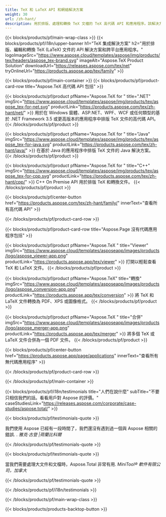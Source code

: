 ```yaml
---
title: TeX 和 LaTeX API 和網絡解決方案
weight: 30
url: /zh-hant/
description: 用於排版、處理和轉換 TeX 文檔的 TeX 高代碼 API 和應用程序。該解決方案還支持 PDF、EPS、SVG 和大多數圖像格式作為輸出格式。
---
```


{{< blocks/products/pf/main-wrap-class >}}
{{< blocks/products/pf/i18n/upper-banner h1="TeX 集成解決方案" h2="用於排版、編輯和轉換 TeX (LaTeX) 文件的 API 解決方案和跨平台應用程序。" logoImageSrc="https://www.aspose.cloud/templates/aspose/img/products/tex/headers/aspose_tex-brand.svg" imageAlt="Aspose.TeX Product Solution" downloadUrl="https://releases.aspose.com/tex/net" tryOnlineUrl="https://products.aspose.app/tex/family" >}}

{{< blocks/products/pf/main-container >}}
{{< blocks/products/pf/product-card-row title="Aspose.TeX 高代碼 API 包括" >}}

{{< blocks/products/pf/product pfName="Aspose.TeX for " title=".NET" imgSrc="https://www.aspose.cloud/templates/aspose/img/products/tex/aspose_tex-for-net.svg" productLink="https://products.aspose.com/tex/zh-hant/net/" >}}
用於在 Windows 窗體、ASP.NET、WPF、WCF 或任何類型的基於 .NET Framework 3.5 或更高版本的應用程序中排版 TeX 文件的高代碼 API。
{{< /blocks/products/pf/product >}}

{{< blocks/products/pf/product pfName="Aspose.TeX for " title="Java" imgSrc="https://www.aspose.cloud/templates/aspose/img/products/tex/aspose_tex-for-java.svg" productLink="https://products.aspose.com/tex/zh-hant/java/" >}}
在基於 Java 的應用程序中排版 TeX 文件的 Java 解決方案。
{{< /blocks/products/pf/product >}}

{{< blocks/products/pf/product pfName="Aspose.TeX for " title="C++" imgSrc="https://www.aspose.cloud/templates/aspose/img/products/tex/aspose_tex-for-cpp.svg" productLink="https://products.aspose.com/tex/zh-hant/cpp/" >}}
C++ On Premise API 用於排版 TeX 和轉換文件。
{{< /blocks/products/pf/product >}}

{{< blocks/products/pf/center-button href="https://products.aspose.com/tex/zh-hant/family/" innerText="查看所有高代碼 API" >}}

{{< /blocks/products/pf/product-card-row >}}

{{< blocks/products/pf/product-card-row title="Aspose.Page 沒有代碼應用程序包括" >}}

{{< blocks/products/pf/product pfName="Aspose.TeX " title="Viewer" imgSrc="https://www.aspose.cloud/templates/asposeapp/images/products/logo/aspose_viewer-app.png" productLink="https://products.aspose.app/tex/viewer" >}}
打開以輕鬆查看 TeX 和 LaTeX 文件。
{{< /blocks/products/pf/product >}}

{{< blocks/products/pf/product pfName="Aspose.TeX" title="轉換" imgSrc="https://www.aspose.cloud/templates/asposeapp/images/products/logo/aspose_conversion-app.png" productLink="https://products.aspose.app/tex/conversion" >}}
將 TeX 和 LaTeX 文件轉換為 PDF、XPS 或圖像格式。
{{< /blocks/products/pf/product >}}

{{< blocks/products/pf/product pfName="Aspose.TeX " title="合併" imgSrc="https://www.aspose.cloud/templates/asposeapp/images/products/logo/aspose_merger-app.png" productLink="https://products.aspose.app/tex/merger" >}}
將多個 TeX 或 LaTeX 文件合併為一個 PDF 文件。
{{< /blocks/products/pf/product >}}

{{< blocks/products/pf/center-button href="https://products.aspose.app/page/applications" innerText="查看所有無代碼應用程序" >}}

{{< /blocks/products/pf/product-card-row >}}

{{< /blocks/products/pf/main-container >}}

{{< blocks/products/pf/i18n/testimonials title="人們在說什麼" subTitle="不要只相信我們的話。看看用戶對 Aspose 的評價。" caseStudiesLink="https://releases.aspose.com/corporate/case-studies/aspose.total/" >}}

{{< blocks/products/pf/testimonials-quote >}}
<p class="first">
 我們使用 Aspose 已經有一段時間了，我們還沒有遇到過一個與 Aspose 相關的錯誤. .
 <em>
  雅克·古登 |荷蘭比科爾
 </em>
</p>

{{< /blocks/products/pf/testimonials-quote >}}

{{< blocks/products/pf/testimonials-quote >}}
<p class="second">
 當我們需要處理大文件和文檔時，Aspose.Total 非常有用.
 <em>
  MiniTool® 軟件有限公司，加拿大
 </em>
</p>

{{< /blocks/products/pf/testimonials-quote >}}

{{< /blocks/products/pf/i18n/testimonials >}}

{{< /blocks/products/pf/main-wrap-class >}}

{{< blocks/products/products-backtop-button >}}